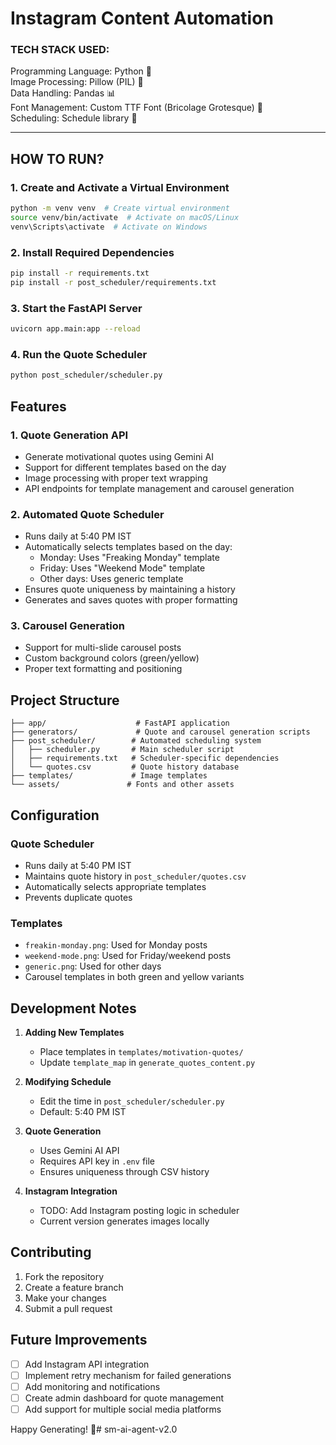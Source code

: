 # Instagram Content Automation

### TECH STACK USED:

Programming Language: Python 🐍  
Image Processing: Pillow (PIL) 🎨  
Data Handling: Pandas 📊  
Font Management: Custom TTF Font (Bricolage Grotesque) 🎨  
Scheduling: Schedule library 📅

---

## HOW TO RUN?

### 1. Create and Activate a Virtual Environment
```bash
python -m venv venv  # Create virtual environment
source venv/bin/activate  # Activate on macOS/Linux
venv\Scripts\activate  # Activate on Windows
```

### 2. Install Required Dependencies
```bash
pip install -r requirements.txt
pip install -r post_scheduler/requirements.txt
```

### 3. Start the FastAPI Server
```bash
uvicorn app.main:app --reload
```

### 4. Run the Quote Scheduler
```bash
python post_scheduler/scheduler.py
```

## Features

### 1. Quote Generation API
- Generate motivational quotes using Gemini AI
- Support for different templates based on the day
- Image processing with proper text wrapping
- API endpoints for template management and carousel generation

### 2. Automated Quote Scheduler
- Runs daily at 5:40 PM IST
- Automatically selects templates based on the day:
  - Monday: Uses "Freaking Monday" template
  - Friday: Uses "Weekend Mode" template
  - Other days: Uses generic template
- Ensures quote uniqueness by maintaining a history
- Generates and saves quotes with proper formatting

### 3. Carousel Generation
- Support for multi-slide carousel posts
- Custom background colors (green/yellow)
- Proper text formatting and positioning

## Project Structure

```
├── app/                    # FastAPI application
├── generators/             # Quote and carousel generation scripts
├── post_scheduler/        # Automated scheduling system
│   ├── scheduler.py       # Main scheduler script
│   ├── requirements.txt   # Scheduler-specific dependencies
│   └── quotes.csv         # Quote history database
├── templates/             # Image templates
└── assets/               # Fonts and other assets
```

## Configuration

### Quote Scheduler
- Runs daily at 5:40 PM IST
- Maintains quote history in `post_scheduler/quotes.csv`
- Automatically selects appropriate templates
- Prevents duplicate quotes

### Templates
- `freakin-monday.png`: Used for Monday posts
- `weekend-mode.png`: Used for Friday/weekend posts
- `generic.png`: Used for other days
- Carousel templates in both green and yellow variants

## Development Notes

1. **Adding New Templates**
   - Place templates in `templates/motivation-quotes/`
   - Update `template_map` in `generate_quotes_content.py`

2. **Modifying Schedule**
   - Edit the time in `post_scheduler/scheduler.py`
   - Default: 5:40 PM IST

3. **Quote Generation**
   - Uses Gemini AI API
   - Requires API key in `.env` file
   - Ensures uniqueness through CSV history

4. **Instagram Integration**
   - TODO: Add Instagram posting logic in scheduler
   - Current version generates images locally

## Contributing

1. Fork the repository
2. Create a feature branch
3. Make your changes
4. Submit a pull request

## Future Improvements

- [ ] Add Instagram API integration
- [ ] Implement retry mechanism for failed generations
- [ ] Add monitoring and notifications
- [ ] Create admin dashboard for quote management
- [ ] Add support for multiple social media platforms

Happy Generating! 🚀# sm-ai-agent-v2.0
